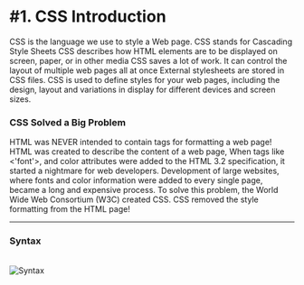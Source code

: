 <h1>#1. CSS Introduction</h2>

CSS is the language we use to style a Web page.
CSS stands for Cascading Style Sheets
CSS describes how HTML elements are to be displayed on screen, paper, or in other media
CSS saves a lot of work. It can control the layout of multiple web pages all at once
External stylesheets are stored in CSS files.
CSS is used to define styles for your web pages, including the design, layout and variations in display for different devices and screen sizes.

<h3>CSS Solved a Big Problem</h3>
HTML was NEVER intended to contain tags for formatting a web page! HTML was created to describe the content of a web page,
When tags like <'font'>, and color attributes were added to the HTML 3.2 specification, it started a nightmare for web developers. Development of large websites, where fonts and color information were added to every single page, became a long and expensive process.
To solve this problem, the World Wide Web Consortium (W3C) created CSS. CSS removed the style formatting from the HTML page!
<br>
<hr>
<h3>Syntax</h3>
<br>
<img src="synaxt.gif" alt="Syntax"/>
